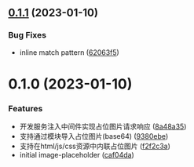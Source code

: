 ## [0.1.1](https://github.com/pengzhanbo/vite-plugin-image-placeholder/compare/v0.1.0...v0.1.1) (2023-01-10)


### Bug Fixes

* inline match pattern ([62063f5](https://github.com/pengzhanbo/vite-plugin-image-placeholder/commit/62063f5ccd2764708a228cc678a31fea6c1e276f))



# 0.1.0 (2023-01-10)


### Features

* 开发服务注入中间件实现占位图片请求响应 ([8a48a35](https://github.com/pengzhanbo/vite-plugin-image-placeholder/commit/8a48a35e8fb3839d461b9be99819289c060035c9))
* 支持通过模块导入占位图片(base64) ([9380ebe](https://github.com/pengzhanbo/vite-plugin-image-placeholder/commit/9380ebe785991c0f560d5565a296349daf52bf26))
* 支持在html/js/css资源中内联占位图片 ([f2f2c3a](https://github.com/pengzhanbo/vite-plugin-image-placeholder/commit/f2f2c3ab6721a97deadeedd7092296a67ce4c06c))
* initial image-placeholder ([caf04da](https://github.com/pengzhanbo/vite-plugin-image-placeholder/commit/caf04dafb7e9898067349c5dbbcecdf5004bfed1))
